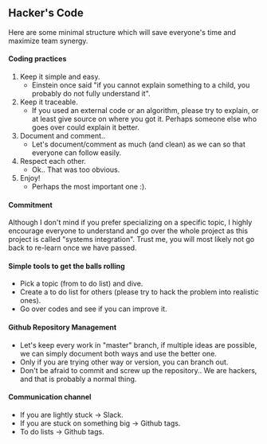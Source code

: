 ## Hacker's Code

Here are some minimal structure which will save everyone's time and maximize team synergy.  

#### Coding practices  
1. Keep it simple and easy.
	- Einstein once said "if you cannot explain something to a child, you probably do not fully understand it".  
2. Keep it traceable.
	- If you used an external code or an algorithm, please try to explain, or at least give source on where you got it. Perhaps someone else who goes over could explain it better.  
3. Document and comment..
	- Let's document/comment as much (and clean) as we can so that everyone can follow easily.  
4. Respect each other.
	- Ok.. That was too obvious.  
5. Enjoy!
	- Perhaps the most important one :).  

#### Commitment  
Although I don't mind if you prefer specializing on a specific topic, I highly encourage everyone to understand and go over the whole project as this project is called "systems integration". Trust me, you will most likely not go back to re-learn once we have passed.  

#### Simple tools to get the balls rolling  
- Pick a topic (from to do list) and dive.  
- Create a to do list for others (please try to hack the problem into realistic ones).  
- Go over codes and see if you can improve it.  
	
#### Github Repository Management  
- Let's keep every work in "master" branch, if multiple ideas are possible, we can simply document both ways and use the better one.  
- Only if you are trying other way or version, you can branch out.  
- Don't be afraid to commit and screw up the repository.. We are hackers, and that is probably a normal thing.  

#### Communication channel  
- If you are lightly stuck -> Slack.  
- If you are stuck on something big -> Github tags. 
- To do lists -> Github tags.  
